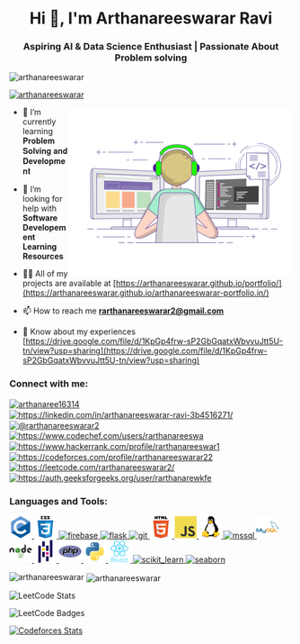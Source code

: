 <h1 align="center">Hi 👋, I'm Arthanareeswarar Ravi</h1>
<h3 align="center">Aspiring AI & Data Science Enthusiast | Passionate About Problem solving</h3>

<p align="left"> <img src="https://komarev.com/ghpvc/?username=arthanareeswarar&label=Profile%20views&color=0e75b6&style=flat" alt="arthanareeswarar" /> </p>

<p align="left"> <a href="https://github.com/ryo-ma/github-profile-trophy"><img src="https://github-profile-trophy.vercel.app/?username=arthanareeswarar" alt="arthanareeswarar" /></a> </p>

<img align="right" alt="Coding" width="400" src="https://raw.githubusercontent.com/devSouvik/devSouvik/master/gif3.gif">


- 🌱 I’m currently learning 𝐏𝐫𝐨𝐛𝐥𝐞𝐦 𝐒𝐨𝐥𝐯𝐢𝐧𝐠 𝐚𝐧𝐝 𝐃𝐞𝐯𝐞𝐥𝐨𝐩𝐦𝐞𝐧𝐭

- 🤝 I’m looking for help with **Software Developement Learning Resources**

- 👨‍💻 All of my projects are available at [https://arthanareeswarar.github.io/portfolio/](https://arthanareeswarar.github.io/arthanareeswarar-portfolio.in/)

- 📫 How to reach me **rarthanareeswarar2@gmail.com**

- 📄 Know about my experiences [https://drive.google.com/file/d/1KpGp4frw-sP2GbGqatxWbvvuJtt5U-tn/view?usp=sharing](https://drive.google.com/file/d/1KpGp4frw-sP2GbGqatxWbvvuJtt5U-tn/view?usp=sharing)




<h3 align="left">Connect with me:</h3>
<p align="left">
<a href="https://twitter.com/arthanaree16314" target="blank"><img align="center" src="https://raw.githubusercontent.com/rahuldkjain/github-profile-readme-generator/master/src/images/icons/Social/twitter.svg" alt="arthanaree16314" height="30" width="40" /></a>
<a href="https://linkedin.com/in/https://linkedin.com/in/arthanareeswarar-ravi-3b4516271/" target="blank"><img align="center" src="https://raw.githubusercontent.com/rahuldkjain/github-profile-readme-generator/master/src/images/icons/Social/linked-in-alt.svg" alt="https://linkedin.com/in/arthanareeswarar-ravi-3b4516271/" height="30" width="40" /></a>
<a href="https://medium.com/@rarthanareeswarar2" target="blank"><img align="center" src="https://raw.githubusercontent.com/rahuldkjain/github-profile-readme-generator/master/src/images/icons/Social/medium.svg" alt="@rarthanareeswarar2" height="30" width="40" /></a>
<a href="https://www.codechef.com/users/https://www.codechef.com/users/rarthanareeswa" target="blank"><img align="center" src="https://cdn.jsdelivr.net/npm/simple-icons@3.1.0/icons/codechef.svg" alt="https://www.codechef.com/users/rarthanareeswa" height="30" width="40" /></a>
<a href="https://www.hackerrank.com/https://www.hackerrank.com/profile/rarthanareeswar1" target="blank"><img align="center" src="https://raw.githubusercontent.com/rahuldkjain/github-profile-readme-generator/master/src/images/icons/Social/hackerrank.svg" alt="https://www.hackerrank.com/profile/rarthanareeswar1" height="30" width="40" /></a>
<a href="https://codeforces.com/profile/https://codeforces.com/profile/rarthanareeswarar22" target="blank"><img align="center" src="https://raw.githubusercontent.com/rahuldkjain/github-profile-readme-generator/master/src/images/icons/Social/codeforces.svg" alt="https://codeforces.com/profile/rarthanareeswarar22" height="30" width="40" /></a>
<a href="https://www.leetcode.com/https://leetcode.com/rarthanareeswarar2/" target="blank"><img align="center" src="https://raw.githubusercontent.com/rahuldkjain/github-profile-readme-generator/master/src/images/icons/Social/leet-code.svg" alt="https://leetcode.com/rarthanareeswarar2/" height="30" width="40" /></a>
<a href="https://auth.geeksforgeeks.org/user/https://auth.geeksforgeeks.org/user/rarthanarewkfe" target="blank"><img align="center" src="https://raw.githubusercontent.com/rahuldkjain/github-profile-readme-generator/master/src/images/icons/Social/geeks-for-geeks.svg" alt="https://auth.geeksforgeeks.org/user/rarthanarewkfe" height="30" width="40" /></a>
</p>

<h3 align="left">Languages and Tools:</h3>
<p align="left"> <a href="https://www.cprogramming.com/" target="_blank" rel="noreferrer"> <img src="https://raw.githubusercontent.com/devicons/devicon/master/icons/c/c-original.svg" alt="c" width="40" height="40"/> </a> <a href="https://www.w3schools.com/css/" target="_blank" rel="noreferrer"> <img src="https://raw.githubusercontent.com/devicons/devicon/master/icons/css3/css3-original-wordmark.svg" alt="css3" width="40" height="40"/> </a> <a href="https://firebase.google.com/" target="_blank" rel="noreferrer"> <img src="https://www.vectorlogo.zone/logos/firebase/firebase-icon.svg" alt="firebase" width="40" height="40"/> </a> <a href="https://flask.palletsprojects.com/" target="_blank" rel="noreferrer"> <img src="https://www.vectorlogo.zone/logos/pocoo_flask/pocoo_flask-icon.svg" alt="flask" width="40" height="40"/> </a> <a href="https://git-scm.com/" target="_blank" rel="noreferrer"> <img src="https://www.vectorlogo.zone/logos/git-scm/git-scm-icon.svg" alt="git" width="40" height="40"/> </a> <a href="https://www.w3.org/html/" target="_blank" rel="noreferrer"> <img src="https://raw.githubusercontent.com/devicons/devicon/master/icons/html5/html5-original-wordmark.svg" alt="html5" width="40" height="40"/> </a> <a href="https://developer.mozilla.org/en-US/docs/Web/JavaScript" target="_blank" rel="noreferrer"> <img src="https://raw.githubusercontent.com/devicons/devicon/master/icons/javascript/javascript-original.svg" alt="javascript" width="40" height="40"/> </a> <a href="https://www.linux.org/" target="_blank" rel="noreferrer"> <img src="https://raw.githubusercontent.com/devicons/devicon/master/icons/linux/linux-original.svg" alt="linux" width="40" height="40"/> </a> <a href="https://www.microsoft.com/en-us/sql-server" target="_blank" rel="noreferrer"> <img src="https://www.svgrepo.com/show/303229/microsoft-sql-server-logo.svg" alt="mssql" width="40" height="40"/> </a> <a href="https://www.mysql.com/" target="_blank" rel="noreferrer"> <img src="https://raw.githubusercontent.com/devicons/devicon/master/icons/mysql/mysql-original-wordmark.svg" alt="mysql" width="40" height="40"/> </a> <a href="https://nodejs.org" target="_blank" rel="noreferrer"> <img src="https://raw.githubusercontent.com/devicons/devicon/master/icons/nodejs/nodejs-original-wordmark.svg" alt="nodejs" width="40" height="40"/> </a> <a href="https://pandas.pydata.org/" target="_blank" rel="noreferrer"> <img src="https://raw.githubusercontent.com/devicons/devicon/2ae2a900d2f041da66e950e4d48052658d850630/icons/pandas/pandas-original.svg" alt="pandas" width="40" height="40"/> </a> <a href="https://www.php.net" target="_blank" rel="noreferrer"> <img src="https://raw.githubusercontent.com/devicons/devicon/master/icons/php/php-original.svg" alt="php" width="40" height="40"/> </a> <a href="https://www.python.org" target="_blank" rel="noreferrer"> <img src="https://raw.githubusercontent.com/devicons/devicon/master/icons/python/python-original.svg" alt="python" width="40" height="40"/> </a> <a href="https://reactjs.org/" target="_blank" rel="noreferrer"> <img src="https://raw.githubusercontent.com/devicons/devicon/master/icons/react/react-original-wordmark.svg" alt="react" width="40" height="40"/> </a> <a href="https://scikit-learn.org/" target="_blank" rel="noreferrer"> <img src="https://upload.wikimedia.org/wikipedia/commons/0/05/Scikit_learn_logo_small.svg" alt="scikit_learn" width="40" height="40"/> </a> <a href="https://seaborn.pydata.org/" target="_blank" rel="noreferrer"> <img src="https://seaborn.pydata.org/_images/logo-mark-lightbg.svg" alt="seaborn" width="40" height="40"/> </a> </p>

<p><img align="left" src="https://github-readme-stats.vercel.app/api/top-langs?username=arthanareeswarar&show_icons=true&locale=en&layout=compact" alt="arthanareeswarar" /></p>

<p>&nbsp;<img align="center" src="https://github-readme-stats.vercel.app/api?username=arthanareeswarar&show_icons=true&locale=en" alt="arthanareeswarar" /></p>

![LeetCode Stats](https://leetcard.jacoblin.cool/Rho_Ruler?theme=nord&font=JetBrains%20Mono)  

<img src="https://leetcode-badge-showcase.vercel.app/api?username=Rho_Ruler&animated=true" alt="LeetCode Badges" />

[![Codeforces Stats](https://codeforces-readme-stats.vercel.app/api/card?username=Rho_Ruler&theme=dark)](https://codeforces.com/profile/Rho_Ruler)













